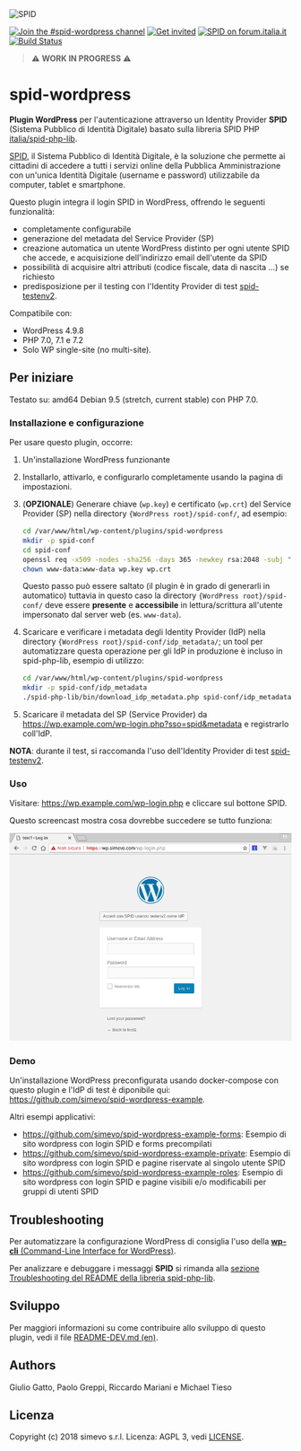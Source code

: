 <img src="https://github.com/italia/spid-graphics/blob/master/spid-logos/spid-logo-b-lb.png" alt="SPID" data-canonical-src="https://github.com/italia/spid-graphics/blob/master/spid-logos/spid-logo-b-lb.png" width="500" height="98" />

[![Join the #spid-wordpress channel](https://img.shields.io/badge/Slack%20channel-%23spid--wordpress-blue.svg?logo=slack)](https://developersitalia.slack.com/messages/C7ESTBB98)
[![Get invited](https://slack.developers.italia.it/badge.svg)](https://slack.developers.italia.it/)
[![SPID on forum.italia.it](https://img.shields.io/badge/Forum-SPID-blue.svg)](https://forum.italia.it/c/spid)
[![Build Status](https://travis-ci.com/simevo/spid-wordpress.svg?branch=master)](https://travis-ci.com/simevo/spid-wordpress)

> ⚠️ **WORK IN PROGRESS** ⚠️

# spid-wordpress

**Plugin WordPress** per l'autenticazione attraverso un Identity Provider **SPID** (Sistema Pubblico di Identità Digitale) basato sulla libreria SPID PHP [italia/spid-php-lib](https://github.com/italia/spid-php-lib).

[SPID](https://www.spid.gov.it/), il Sistema Pubblico di Identità Digitale, è la soluzione che permette ai cittadini di accedere a tutti i servizi online della Pubblica Amministrazione con un'unica Identità Digitale (username e password) utilizzabile da computer, tablet e smartphone.

Questo plugin integra il login SPID in WordPress, offrendo le seguenti funzionalità:
- completamente configurabile
- generazione del metadata del Service Provider (SP)
- creazione automatica un utente WordPress distinto per ogni utente SPID che accede, e acquisizione dell'indirizzo email dell'utente da SPID
- possibilità di acquisire altri attributi (codice fiscale, data di nascita ...) se richiesto
- predisposizione per il testing con l'Identity Provider di test [spid-testenv2](https://github.com/italia/spid-testenv2).

Compatibile con:
- WordPress 4.9.8
- PHP 7.0, 7.1 e 7.2
- Solo WP single-site (no multi-site).

## Per iniziare

Testato su: amd64 Debian 9.5 (stretch, current stable) con PHP 7.0.

### Installazione e configurazione

Per usare questo plugin, occorre:

1. Un'installazione WordPress funzionante

2. Installarlo, attivarlo, e configurarlo completamente usando la pagina di impostazioni.

3. (**OPZIONALE**) Generare chiave (`wp.key`) e certificato (`wp.crt`) del Service Provider (SP) nella directory `{WordPress root}/spid-conf/`, ad esempio:
    ```sh
    cd /var/www/html/wp-content/plugins/spid-wordpress
    mkdir -p spid-conf
    cd spid-conf
    openssl req -x509 -nodes -sha256 -days 365 -newkey rsa:2048 -subj "/C=IT/ST=Italy/L=Milan/O=myservice/CN=localhost" -keyout wp.key -out wp.crt
    chown www-data:www-data wp.key wp.crt
    ```
    Questo passo può essere saltato (il plugin è in grado di generarli in automatico) tuttavia in questo caso la directory `{WordPress root}/spid-conf/` deve essere **presente** e **accessibile** in lettura/scrittura all'utente impersonato dal server web (es. `www-data`).

4. Scaricare e verificare i metadata degli Identity Provider (IdP) nella directory `{WordPress root}/spid-conf/idp_metadata/`; un tool per automatizzare questa operazione per gli IdP in produzione è incluso in spid-php-lib, esempio di utilizzo:
    ```sh
    cd /var/www/html/wp-content/plugins/spid-wordpress
    mkdir -p spid-conf/idp_metadata
    ./spid-php-lib/bin/download_idp_metadata.php spid-conf/idp_metadata
    ```

5. Scaricare il metadata del SP (Service Provider) da https://wp.example.com/wp-login.php?sso=spid&metadata e registrarlo coll'IdP.

**NOTA**: durante il test, si raccomanda l'uso dell'Identity Provider di test [spid-testenv2](https://github.com/italia/spid-testenv2).

### Uso

Visitare: https://wp.example.com/wp-login.php e cliccare sul bottone SPID.

Questo screencast mostra cosa dovrebbe succedere se tutto funziona:

![img](images/screencast.gif)

### Demo

Un'installazione WordPress preconfigurata usando docker-compose con questo plugin e l'IdP di test è diponibile qui: https://github.com/simevo/spid-wordpress-example.

Altri esempi applicativi:
- https://github.com/simevo/spid-wordpress-example-forms: Esempio di sito wordpress con login SPID e forms precompilati
- https://github.com/simevo/spid-wordpress-example-private: Esempio di sito wordpress con login SPID e pagine riservate al singolo utente SPID
- https://github.com/simevo/spid-wordpress-example-roles: Esempio di sito wordpress con login SPID e pagine visibili e/o modificabili per gruppi di utenti SPID

## Troubleshooting

Per automatizzare la configurazione WordPress di consiglia l'uso della [**wp-cli** (Command-Line Interface for WordPress)](https://wp-cli.org/).

Per analizzare e debuggare i messaggi **SPID** si rimanda alla [sezione Troubleshooting del README della libreria spid-php-lib](https://github.com/italia/spid-php-lib#troubleshooting).

## Sviluppo

Per maggiori informazioni su come contribuire allo sviluppo di questo plugin, vedi il file [README-DEV.md (en)](/README-DEV.md).

## Authors

Giulio Gatto, Paolo Greppi, Riccardo Mariani e Michael Tieso

## Licenza

Copyright (c) 2018 simevo s.r.l.
Licenza: AGPL 3, vedi [LICENSE](LICENSE).
